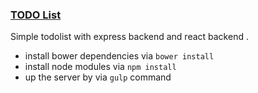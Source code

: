 ### [TODO List](https://github.com/pyaesone/react-express-todolist)
Simple todolist with express backend and react backend .

* install bower dependencies via `bower install`
* install node modules via `npm install`
* up the server by via `gulp` command
